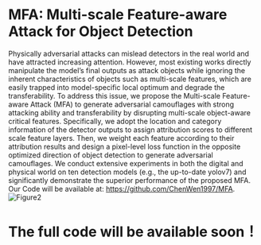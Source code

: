 # MFA: Multi-scale Feature-aware Attack for Object Detection
Physically adversarial attacks can mislead detectors in the real world and have attracted increasing attention. However, most existing works directly manipulate the model’s final outputs as attack objects while ignoring the inherent characteristics of objects such as multi-scale features, which are easily trapped into model-specific local optimum and degrade the transferability. To address this issue, we propose the Multi-scale Feature-aware Attack (MFA) to generate adversarial camouflages with strong attacking ability and transferability by disrupting multi-scale object-aware critical features. Specifically, we adopt the location and category information of the detector outputs to assign attribution scores to different scale feature layers. Then, we weight each feature according to their attribution results and design a pixel-level loss function in the opposite optimized direction of object detection to generate adversarial camouflages. We conduct extensive experiments in both the digital and physical world on ten detection models (e.g., the up-to-date yolov7) and significantly demonstrate the superior performance of the proposed MFA. Our Code will be available at: https://github.com/ChenWen1997/MFA.
![Figure2](https://user-images.githubusercontent.com/58971889/219829319-08cc58ad-3b26-4855-8e4c-f55391a69095.jpg)
# The full code will be available soon！

